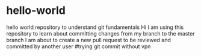 # hello-world
hello world repository to understand git fundamentals
Hi I am using this repository to learn about committing changes from my branch to the master branch
I am about to create a new pull request to be reviewed and committed by another user
#trying git commit without vpn
